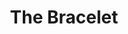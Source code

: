 ---
title: The Bracelet
year: 1925
opening_date: 1925-02-24
closing_date: 
layout: productions
image:
image_caption:
image_credit:
playbill:
category:
Theatre: Theatre Jacksonville
cast:
  Charles Tharp: Martin Fisher
  Elizabeth Ripple: Smithers
  Harold Schiff: Judge Banket
  Katherine Ferrandou: Mrs. Weston
  Martha Brotherton: Miss Farren
  Merrydelle Hoyt: Mrs. Banket
  Philip Devlin: Harvey Weston
crew:
  Director: Elaine I. Minick
  Stage Manager: Birsa Shepard
  Stage Setting: Dick Grether
  Props: 
    - Marjory Brash
    - Elaine I. Minick
  Stage Setting Assistant: 
    - Clara Johnson
    - Gordon McCauley
external_links:
---
